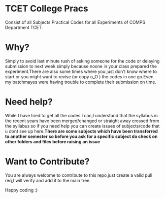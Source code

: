 # TCET College Pracs
Consist of all Subjects Practical Codes for all Experiments of COMPS Department TCET.
# Why?
Simply to avoid last minute rush of asking someone for the code or delaying submission to next week simply because noone in your class prepared the experiment.There are also some times where you just don't know where to start or you might want to revise (or copy o_O ) the codes in one go.Even my batchmayes were having trouble to complete their submission on time. 
# Need help?
While I have tried to get all the codes I can,I understand that the syllabus in the recent years have been merged/changed or straight away crossed from the syllabus so if you need help you can create issues of subjects/code that u dont see up here.**There are some subjects which have been transferred to another semester so before you ask for a specific subject do check on other folders and files before raising an issue**
# Want to Contribute?
You are always welcome to contribute to this repo,just create a valid pull req,I will verify and add it to the main tree.

Happy coding :)
